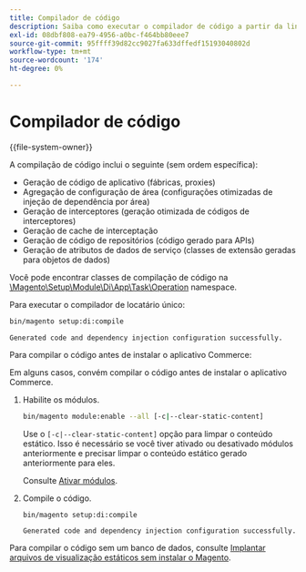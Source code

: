 ```yaml
---
title: Compilador de código
description: Saiba como executar o compilador de código a partir da linha de comando.
exl-id: 08dbf808-ea79-4956-a0bc-f464bb80eee7
source-git-commit: 95ffff39d82cc9027fa633dffedf15193040802d
workflow-type: tm+mt
source-wordcount: '174'
ht-degree: 0%

---
```


# Compilador de código

{{file-system-owner}}

A compilação de código inclui o seguinte (sem ordem específica):

- Geração de código de aplicativo (fábricas, proxies)
- Agregação de configuração de área (configurações otimizadas de injeção de dependência por área)
- Geração de interceptores (geração otimizada de códigos de interceptores)
- Geração de cache de interceptação
- Geração de código de repositórios (código gerado para APIs)
- Geração de atributos de dados de serviço (classes de extensão geradas para objetos de dados)

Você pode encontrar classes de compilação de código na [\Magento\Setup\Module\Di\App\Task\Operation][operation] namespace.

Para executar o compilador de locatário único:

```bash
bin/magento setup:di:compile
```

```terminal
Generated code and dependency injection configuration successfully.
```

Para compilar o código antes de instalar o aplicativo Commerce:

Em alguns casos, convém compilar o código antes de instalar o aplicativo Commerce.

1. Habilite os módulos.

   ```bash
   bin/magento module:enable --all [-c|--clear-static-content]
   ```

   Use o `[-c|--clear-static-content]` opção para limpar o conteúdo estático. Isso é necessário se você tiver ativado ou desativado módulos anteriormente e precisar limpar o conteúdo estático gerado anteriormente para eles.

   Consulte [Ativar módulos](../../installation/tutorials/manage-modules.md).

1. Compile o código.

   ```bash
   bin/magento setup:di:compile
   ```

   ```terminal
   Generated code and dependency injection configuration successfully.
   ```

Para compilar o código sem um banco de dados, consulte [Implantar arquivos de visualização estáticos sem instalar o Magento](../cli/static-view-file-deployment.md).

<!-- link definitions -->

[operation]: https://github.com/magento/magento2/blob/2.4/setup/src/Magento/Setup/Module/Di/App/Task/Operation
